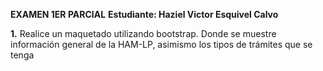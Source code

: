 **EXAMEN 1ER PARCIAL**
**Estudiante: Haziel Victor Esquivel Calvo**

**1.** Realice un maquetado utilizando bootstrap. Donde se muestre información general de la HAM-LP, asimismo los tipos de trámites que se tenga
